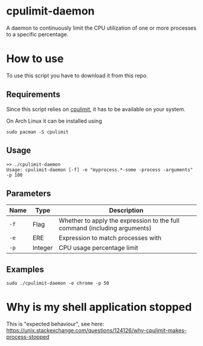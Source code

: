 # cpulimit-daemon
A daemon to continuously limit the CPU utilization of one or more processes to a specific percentage.

# How to use

To use this script you have to download it from this repo.

## Requirements

Since this script relies on [cpulimit](https://github.com/opsengine/cpulimit), it has to be available on your system.

On Arch Linux it can be installed using
```shell
sudo pacman -S cpulimit
```

## Usage

```
>> ./cpulimit-daemon 
Usage: cpulimit-daemon [-f] -e "myprocess.*-some -process -arguments" -p 100
```

## Parameters

| Name | Type    | Description |
|------|---------|-------------|
| `-f` | Flag    | Whether to apply the expression to the full command (including arguments) |
| `-e` | ERE     | Expression to match processes with |
| `-p` | Integer | CPU usage percentage limit |

## Examples

```shell
sudo ./cpulimit-daemon -e chrome -p 50
```

# Why is my shell application stopped
This is "expected behaviour", see here:  
https://unix.stackexchange.com/questions/124126/why-cpulimit-makes-process-stopped
